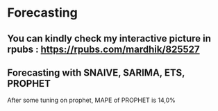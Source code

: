 # Forecasting

You can kindly check my interactive picture in rpubs : https://rpubs.com/mardhik/825527
-
Forecasting with SNAIVE, SARIMA, ETS, PROPHET
-
After some tuning on prophet, MAPE of PROPHET is 14,0%
